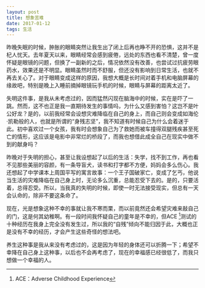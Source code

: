 ```yaml
---
layout: post
title: 想象苦难
date: 2017-01-12
tags: 生活
---
```

昨晚失眠的时候，肿胀的眼睛突然让我生出了闭上后再也睁不开的恐惧，这并不是杞人忧天。去年夏天以来，眼睛经常会感到疲倦，远处的东西也看不清楚，曾一度怀疑是眼镜的问题，但换了一副新的之后，情况依然没有改善，也尝试过抗疲劳眼药水，效果还是不明显。眼睛虽然时而不舒服，但还没有影响到日常生活，也就不再去关心了。对于眼睛变成这样的原因，我想大概是长时间对着手机和电脑屏幕的缘故吧，特别是晚上入睡前摘掉眼镜玩手机的时候，眼睛与屏幕的距离太近了。

失明这件事，是我从未考虑过的，因而猛然闪现在脑海中的时候，实在是吓了一跳。然而，这不也正是我一直期待发生的事情吗，为什么又感到害怕？这岂不是叶公好龙？是的，以前我经常会设想灾难降临在自己的身上，而自己则会变成如海伦·凯勒般的人，也就是所谓的“身残志坚”，我不知道有时候自己为什么会着迷于此。初中喜欢过一个女孩，我有时会想象自己为了救她而被车撞得双腿残疾甚至死亡的情形，这应该是电影中非常烂的桥段了，而我也想借此成全自己在现实中做不到的献身吗？

昨晚对于失明的担心，甚至让我设想起了以后的生活：失学，找不到工作，再也看不见那些美丽的容颜，有一条导盲犬，读书和打字都不方便，妈妈会多么伤心。我还想起了中学课本上周国平写的寓言故事：一个王子国破家亡，变成了乞丐，他说当生活的灾难降临在自己身上时，无论多么沉重，总能忍受下去的。是的，只要活着，总得忍受。所以，当我真的失明的时候，即使一时无法接受现实，但总有一天会认命的，除非不要这条命了。

现在，光是想象这种不幸的事就让我不寒而栗，而以前竟然还会希望灾难来敲自己的门，这是何其幼稚啊。有一段时间我怀疑自己的童年是不幸的，但ACE [^1]测试的十种经历在我身上完全没有发生过，所以我的“自残”倾向不能归因于此，大概也正是没有不幸的经历，才会产生这些奇怪的想法吧。

养生这种事是我从来没有考虑过的，这是因为年轻的身体还可以折腾一下；希望不幸降在自己身上这种事，以后也不会再考虑了，现在的幸福感已经很低了，而我只想做一个幸福的人。

[^1]:	ACE：Adverse Childhood Experience